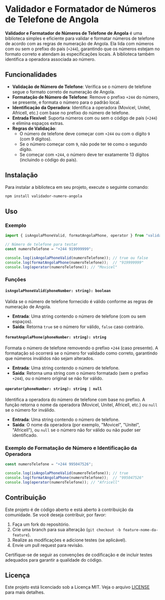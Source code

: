 # Validador e Formatador de Números de Telefone de Angola

**Validador e Formatador de Números de Telefone de Angola** é uma biblioteca simples e eficiente para validar e formatar números de telefone de acordo com as regras de numeração de Angola. Ela lida com números com ou sem o prefixo do país (`+244`), garantindo que os números estejam no formato correto e atendam às especificações locais. A biblioteca também identifica a operadora associada ao número.

## Funcionalidades

- **Validação de Número de Telefone**: Verifica se o número de telefone segue o formato correto de numeração de Angola.
- **Formatação de Número de Telefone**: Remove o prefixo `+244` do número, se presente, e formata o número para o padrão local.
- **Identificação da Operadora**: Identifica a operadora (Movicel, Unitel, Africell, etc.) com base no prefixo do número de telefone.
- **Entrada Flexível**: Suporta números com ou sem o código de país (`+244`) e elimina espaços extras.
- **Regras de Validação**:
  - O número de telefone deve começar com `+244` ou com o dígito `9` (com 9 dígitos).
  - Se o número começar com `9`, não pode ter `90` como o segundo dígito.
  - Se começar com `+244`, o número deve ter exatamente 13 dígitos (incluindo o código do país).

## Instalação

Para instalar a biblioteca em seu projeto, execute o seguinte comando:

```bash
npm install validador-numero-angola
```

## Uso

### Exemplo

```typescript
import { isAngolaPhoneValid, formatAngolaPhone, operator } from "validador-numero-angola";

// Número de telefone para testar
const numeroTelefone = "+244 919999999";

console.log(isAngolaPhoneValid(numeroTelefone)); // true ou false
console.log(formatAngolaPhone(numeroTelefone));  // "919999999"
console.log(operator(numeroTelefone)); // "Movicel"
```

### Funções

#### `isAngolaPhoneValid(phoneNumber: string): boolean`

Valida se o número de telefone fornecido é válido conforme as regras de numeração de Angola.

- **Entrada**: Uma string contendo o número de telefone (com ou sem espaços).
- **Saída**: Retorna `true` se o número for válido, `false` caso contrário.

#### `formatAngolaPhone(phoneNumber: string): string`

Formata o número de telefone removendo o prefixo `+244` (caso presente). A formatação só ocorrerá se o número for validado como correto, garantindo que números inválidos não sejam alterados.

- **Entrada**: Uma string contendo o número de telefone.
- **Saída**: Retorna uma string com o número formatado (sem o prefixo `+244`), ou o número original se não for válido.

#### `operator(phoneNumber: string): string | null`

Identifica a operadora do número de telefone com base no prefixo. A função retorna o nome da operadora (Movicel, Unitel, Africell, etc.) ou `null` se o número for inválido.

- **Entrada**: Uma string contendo o número de telefone.
- **Saída**: O nome da operadora (por exemplo, "Movicel", "Unitel", "Africell"), ou `null` se o número não for válido ou não puder ser identificado.

### Exemplo de Formatação de Número e Identificação da Operadora

```typescript
const numeroTelefone = "+244 995047526";

console.log(isAngolaPhoneValid(numeroTelefone)); // true
console.log(formatAngolaPhone(numeroTelefone));  // "995047526"
console.log(operator(numeroTelefone)); // "Africell"
```

## Contribuição

Este projeto é de código aberto e está aberto à contribuição da comunidade. Se você deseja contribuir, por favor:

1. Faça um fork do repositório.
2. Crie uma branch para sua alteração (`git checkout -b feature-nome-da-feature`).
3. Realize as modificações e adicione testes (se aplicável).
4. Envie um pull request para revisão.

Certifique-se de seguir as convenções de codificação e de incluir testes adequados para garantir a qualidade do código.

## Licença

Este projeto está licenciado sob a Licença MIT. Veja o arquivo [LICENSE](LICENSE) para mais detalhes.
